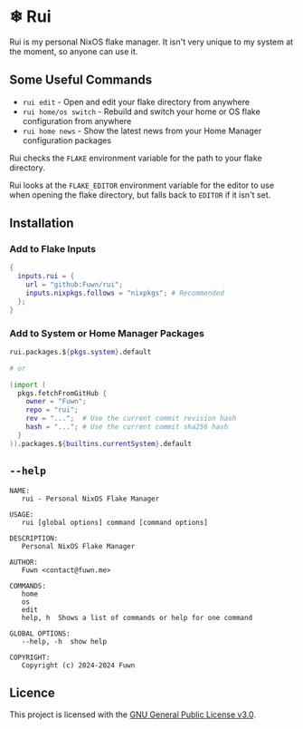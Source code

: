 # ❄ Rui

Rui is my personal NixOS flake manager. It isn't very unique to my system at the
moment, so anyone can use it.

## Some Useful Commands

- `rui edit` - Open and edit your flake directory from anywhere
- `rui home/os switch` - Rebuild and switch your home or OS flake configuration
  from anywhere
- `rui home news` - Show the latest news from your Home Manager configuration
  packages

Rui checks the `FLAKE` environment variable for the path to your flake
directory.

Rui looks at the `FLAKE_EDITOR` environment variable for the editor to use when
opening the flake directory, but falls back to `EDITOR` if it isn't set.

## Installation

### Add to Flake Inputs

```nix
{
  inputs.rui = {
    url = "github:Fuwn/rui";
    inputs.nixpkgs.follows = "nixpkgs"; # Recommended
  };
}
```

### Add to System or Home Manager Packages

```nix
rui.packages.${pkgs.system}.default

# or

(import (
  pkgs.fetchFromGitHub {
    owner = "Fuwn";
    repo = "rui";
    rev = "...";  # Use the current commit revision hash
    hash = "..."; # Use the current commit sha256 hash
  }
)).packages.${builtins.currentSystem}.default
```

## `--help`

```text
NAME:
   rui - Personal NixOS Flake Manager

USAGE:
   rui [global options] command [command options]

DESCRIPTION:
   Personal NixOS Flake Manager

AUTHOR:
   Fuwn <contact@fuwn.me>

COMMANDS:
   home     
   os       
   edit     
   help, h  Shows a list of commands or help for one command

GLOBAL OPTIONS:
   --help, -h  show help

COPYRIGHT:
   Copyright (c) 2024-2024 Fuwn
```

## Licence

This project is licensed with the [GNU General Public License v3.0](./LICENSE.txt).
